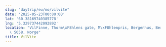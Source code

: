 ```yaml
---
slug: "daytrip/eu/no/vilvite"
date: '2025-05-23T00:00:00'
lat: '60.38169740385778'
lng: '5.329737442092892'
location: "VilFinne, Thorm\xF8hlens gate, M\xF8hlenpris, Bergenhus, Bergen, Vestland,\
  \ 5058, Norge"
title: VilVite
---
```



